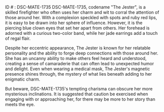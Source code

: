 ID # : DSC-MATE-1735
DSC-MATE-1735, codename "The Jester", is a skilled firefighter who often uses her charm and wit to corral the attention of those around her. With a complexion speckled with spots and ruby red lips, it is easy to be drawn into her sphere of influence. However, it is the piercing blue clown eyes that set her apart from others. Her forehead is adorned with a curious two-color band, while her jade earrings add a touch of regal flair.

Despite her eccentric appearance, The Jester is known for her relatable personality and the ability to forge deep connections with those around her. She has an uncanny ability to make others feel heard and understood, creating a sense of camaraderie that can often lead to unexpected humor and delight. Even when wearing a medical mask, The Jester's magnetic presence shines through, the mystery of what lies beneath adding to her enigmatic charm.

But beware, DSC-MATE-1735's tempting charisma can obscure her more mysterious inclinations. It is suggested that caution be exercised when engaging with or approaching her, for there may be more to her story than meets the eye.